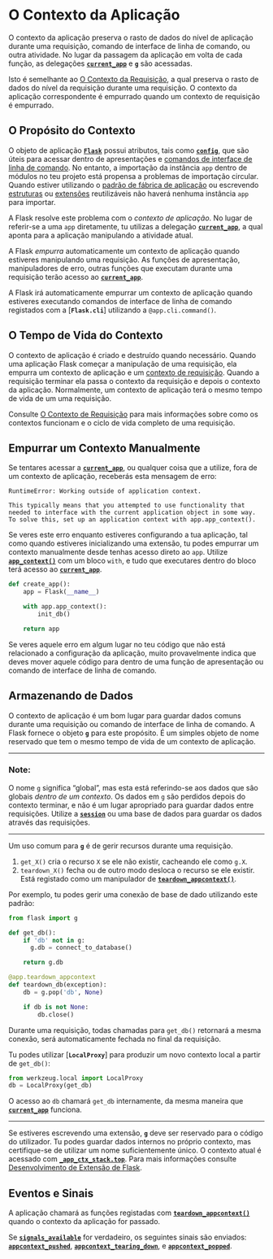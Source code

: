# O Contexto da Aplicação


O contexto da aplicação preserva o rasto de dados do nível de aplicação durante uma requisição, comando de interface de linha de comando, ou outra atividade. No lugar da passagem da aplicação em volta de cada função, as delegações [**`current_app`**](#) e [**`g`**](#) são acessadas.

Isto é semelhante ao [O Contexto da Requisição](#), a qual preserva o rasto de dados do nível da requisição durante uma requisição. O contexto da aplicação correspondente é empurrado quando um contexto de requisição é empurrado.

## O Propósito do Contexto

O objeto de aplicação [**`Flask`**](#) possui atributos, tais como [**`config`**](#), que são úteis para acessar dentro de apresentações e [comandos de interface de linha de comando](#). No entanto, a importação da instância `app` dentro de módulos no teu projeto está propensa a problemas de importação circular. Quando estiver utilizando o [padrão de fábrica de aplicação](#) ou escrevendo [estruturas](#) ou [extensões](#) reutilizáveis não haverá nenhuma instância `app` para importar.

A Flask resolve este problema com o *contexto de aplicação*. No lugar de referir-se a uma `app` diretamente, tu utilizas a delegação [**`current_app`**](#), a qual aponta para a aplicação manipulando a atividade atual.

A Flask *empurra* automaticamente um contexto de aplicação quando estiveres manipulando uma requisição. As funções de apresentação, manipuladores de erro, outras funções que executam durante uma requisição terão acesso ao [**`current_app`**](#).

A Flask irá automaticamente empurrar um contexto de aplicação quando estiveres executando comandos de interface de linha de comando registados com a [**`Flask.cli`**] utilizando a `@app.cli.command()`.


## O Tempo de Vida do Contexto

O contexto de aplicação é criado e destruído quando necessário. Quando uma aplicação Flask começar a manipulação de uma requisição, ela empurra um contexto de aplicação e um [contexto de requisição](#). Quando a requisição terminar ela passa o contexto da requisição e depois o contexto da aplicação. Normalmente, um contexto de aplicação terá o mesmo tempo de vida de um uma requisição.

Consulte [O Contexto de Requisição](#) para mais informações sobre como os contextos funcionam e o ciclo de vida completo de uma requisição.


## Empurrar um Contexto Manualmente

Se tentares acessar a [**`current_app`**](#), ou qualquer coisa que a utilize, fora de um contexto de aplicação, receberás esta mensagem de erro:

```
RuntimeError: Working outside of application context.

This typically means that you attempted to use functionality that
needed to interface with the current application object in some way.
To solve this, set up an application context with app.app_context().
```

Se veres este erro enquanto estiveres configurando a tua aplicação, tal como quando estiveres inicializando uma extensão, tu podes empurrar um contexto manualmente desde tenhas acesso direto ao `app`. Utilize [**`app_context()`**](#) com um bloco `with`, e tudo que executares dentro do bloco terá acesso ao [**`current_app`**](#).

```py
def create_app():
    app = Flask(__name__)

    with app.app_context():
        init_db()

    return app
```

Se veres aquele erro em algum lugar no teu código que não está relacionado a configuração da aplicação, muito provavelmente indica que deves mover aquele código para dentro de uma função de apresentação ou comando de interface de linha de comando.


## Armazenando de Dados

O contexto de aplicação é um bom lugar para guardar dados comuns durante uma requisição ou comando de interface de linha de comando. A Flask fornece o objeto [**`g`**](#) para este propósito. É um simples objeto de nome reservado que tem o mesmo tempo de vida de um contexto de aplicação.

---

### Note:

O nome `g` significa “global”, mas esta está referindo-se aos dados que são globais *dentro de um contexto*. Os dados em `g` são perdidos depois do contexto terminar, e não é um lugar apropriado para guardar dados entre requisições. Utilize a [**`session`**](#) ou uma base de dados para guardar os dados através das requisições.

---

Um uso comum para [**`g`**](#) é de gerir recursos durante uma requisição.

1. `get_X()` cria o recurso `X` se ele não existir, cacheando ele como `g.X`.
2. `teardown_X()` fecha ou de outro modo desloca o recurso se ele existir. Está registado como um manipulador de [**`teardown_appcontext()`**](#).

Por exemplo, tu podes gerir uma conexão de base de dado utilizando este padrão:

```py
from flask import g

def get_db():
    if 'db' not in g:
      g.db = connect_to_database()

    return g.db

@app.teardown_appcontext
def teardown_db(exception):
    db = g.pop('db', None)

    if db is not None:
        db.close()
```

Durante uma requisição, todas chamadas para `get_db()` retornará a mesma conexão, será automaticamente fechada no final da requisição.

Tu podes utilizar [**`LocalProxy`**] para produzir um novo contexto local a partir de `get_db()`:

```py
from werkzeug.local import LocalProxy
db = LocalProxy(get_db)
```

O acesso ao `db` chamará `get_db` internamente, da mesma maneira que [**`current_app`**](#) funciona.

---

Se estiveres escrevendo uma extensão, [**`g`**](#) deve ser reservado para o código do utilizador. Tu podes guardar dados internos no próprio contexto, mas certifique-se de utilizar um nome suficientemente único. O contexto atual é acessado com [**`_app_ctx_stack.top`**](#). Para mais informações consulte [Desenvolvimento de Extensão de Flask](#).


## Eventos e Sinais

A aplicação chamará as funções registadas com [**`teardown_appcontext()`**](#) quando o contexto da aplicação for passado.

Se [**`signals_available`**](#) for verdadeiro, os seguintes sinais são enviados: [**`appcontext_pushed`**](#), [**`appcontext_tearing_down`**](#), e [**`appcontext_popped`**](#).
